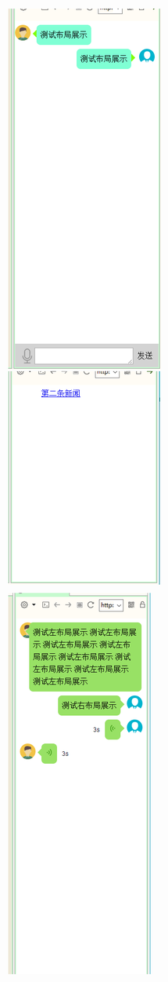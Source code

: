 ![image](https://github.com/yufeilong92/chatAndVideo/blob/master/WeiSound/icon/1516247697(1).jpg)
![image](https://github.com/yufeilong92/chatAndVideo/blob/master/WeiSound/icon/1516256986(1).jpg)

![image](https://github.com/yufeilong92/chatAndVideo/blob/master/WeiSound/icon/a.png)

